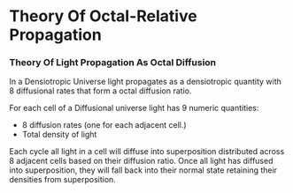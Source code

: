 # Theory Of Octal-Relative Propagation
### Theory Of Light Propagation As Octal Diffusion

In a Densiotropic Universe light propagates as a densiotropic quantity with 8 diffusional rates that form a octal diffusion ratio.

For each cell of a Diffusional universe light has 9 numeric quantities:
* 8 diffusion rates (one for each adjacent cell.)
* Total density of light

Each cycle all light in a cell will diffuse into superposition distributed across 8 adjacent cells based on their diffusion ratio.
Once all light has diffused into superposition, they will fall back into their normal state retaining their densities from superposition.
